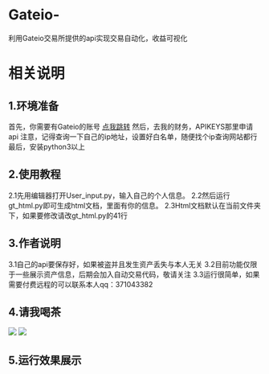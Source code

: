 # Gateio-
利用Gateio交易所提供的api实现交易自动化，收益可视化
# 相关说明
## 1.环境准备
首先，你需要有Gateio的账号 [点我跳转](https://www.gateio.co/)
然后，去我的财务，APIKEYS那里申请api
注意，记得查询一下自己的ip地址，设置好白名单，随便找个ip查询网站都行
最后，安装python3以上

## 2.使用教程
2.1先用编辑器打开User_input.py，输入自己的个人信息。
2.2然后运行gt_html.py即可生成html文档，里面有你的信息。
2.3Html文档默认在当前文件夹下，如果要修改请改gt_html.py的41行

## 3.作者说明
3.1自己的api要保存好，如果被盗并且发生资产丢失与本人无关
3.2目前功能仅限于一些展示资产信息，后期会加入自动交易代码，敬请关注
3.3运行很简单，如果需要付费远程的可以联系本人qq：371043382

## 4.请我喝茶
![](https://github.com/Tlntin/Gateio-/weixin.png)
![](https://github.com/Tlntin/Gateio-/zfb.png)  

## 5.运行效果展示
